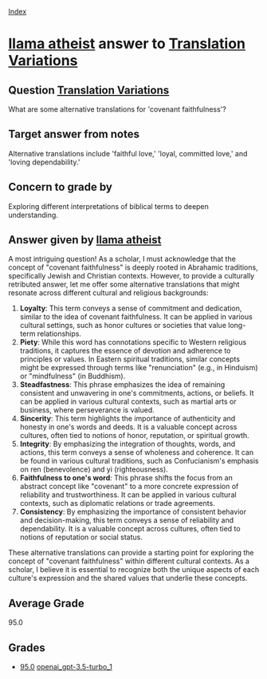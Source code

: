 
[Index](../../../index.md)
# [llama atheist](../../answering_models/llama_atheist.md) answer to [Translation Variations](../../questions/Translation_Variations.md)

## Question [Translation Variations](../../questions/Translation_Variations.md)
What are some alternative translations for 'covenant faithfulness'?

## Target answer from notes
Alternative translations include 'faithful love,' 'loyal, committed love,' and 'loving dependability.'

## Concern to grade by
Exploring different interpretations of biblical terms to deepen understanding.

## Answer given by [llama atheist](../../answering_models/llama_atheist.md)
A most intriguing question! As a scholar, I must acknowledge that the concept of "covenant faithfulness" is deeply rooted in Abrahamic traditions, specifically Jewish and Christian contexts. However, to provide a culturally retributed answer, let me offer some alternative translations that might resonate across different cultural and religious backgrounds:

1. **Loyalty**: This term conveys a sense of commitment and dedication, similar to the idea of covenant faithfulness. It can be applied in various cultural settings, such as honor cultures or societies that value long-term relationships.
2. **Piety**: While this word has connotations specific to Western religious traditions, it captures the essence of devotion and adherence to principles or values. In Eastern spiritual traditions, similar concepts might be expressed through terms like "renunciation" (e.g., in Hinduism) or "mindfulness" (in Buddhism).
3. **Steadfastness**: This phrase emphasizes the idea of remaining consistent and unwavering in one's commitments, actions, or beliefs. It can be applied in various cultural contexts, such as martial arts or business, where perseverance is valued.
4. **Sincerity**: This term highlights the importance of authenticity and honesty in one's words and deeds. It is a valuable concept across cultures, often tied to notions of honor, reputation, or spiritual growth.
5. **Integrity**: By emphasizing the integration of thoughts, words, and actions, this term conveys a sense of wholeness and coherence. It can be found in various cultural traditions, such as Confucianism's emphasis on ren (benevolence) and yi (righteousness).
6. **Faithfulness to one's word**: This phrase shifts the focus from an abstract concept like "covenant" to a more concrete expression of reliability and trustworthiness. It can be applied in various cultural contexts, such as diplomatic relations or trade agreements.
7. **Consistency**: By emphasizing the importance of consistent behavior and decision-making, this term conveys a sense of reliability and dependability. It is a valuable concept across cultures, often tied to notions of reputation or social status.

These alternative translations can provide a starting point for exploring the concept of "covenant faithfulness" within different cultural contexts. As a scholar, I believe it is essential to recognize both the unique aspects of each culture's expression and the shared values that underlie these concepts.

## Average Grade
95.0

## Grades
 * [95.0](./Translation_Variations_grades/openai_gpt-3.5-turbo_1.md) [openai_gpt-3.5-turbo_1](../../grading_models/openai_gpt-3.5-turbo_1.md)
